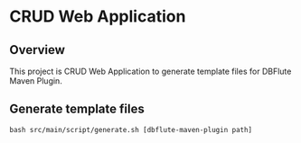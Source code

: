 # CRUD Web Application
 
## Overview

This project is CRUD Web Application to generate template files for DBFlute Maven Plugin.

## Generate template files

    bash src/main/script/generate.sh [dbflute-maven-plugin path]

